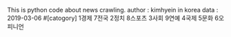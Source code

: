 This is python code about news crawling.
author : kimhyein in korea
data : 2019-03-06
#[catogory]
1경제             7전국
2정치             8스포츠
3사회             9연예
4국제
5문화
6오피니언
